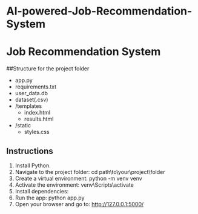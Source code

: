 # AI-powered-Job-Recommendation-System
# Job Recommendation System
##Structure for the project folder
- app.py
- requirements.txt
- user_data.db
- dataset(.csv)
- /templates
    - index.html
    - results.html
- /static
    - styles.css

## Instructions
1. Install Python.
2. Navigate to the project folder: cd path\to\your\project\folder
3. Create a virtual environment: python -m venv venv
4. Activate the environment: venv\Scripts\activate
5. Install dependencies:
6. Run the app: python app.py
7. Open your browser and go to: http://127.0.0.1:5000/
   

